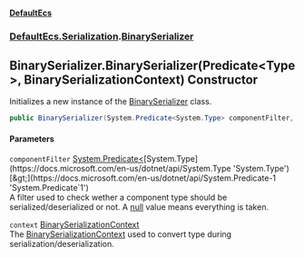 #### [DefaultEcs](DefaultEcs.md 'DefaultEcs')
### [DefaultEcs.Serialization](DefaultEcs.md#DefaultEcs_Serialization 'DefaultEcs.Serialization').[BinarySerializer](BinarySerializer.md 'DefaultEcs.Serialization.BinarySerializer')
## BinarySerializer.BinarySerializer(Predicate&lt;Type&gt;, BinarySerializationContext) Constructor
Initializes a new instance of the [BinarySerializer](BinarySerializer.md 'DefaultEcs.Serialization.BinarySerializer') class.  
```csharp
public BinarySerializer(System.Predicate<System.Type> componentFilter, DefaultEcs.Serialization.BinarySerializationContext context);
```
#### Parameters
<a name='DefaultEcs_Serialization_BinarySerializer_BinarySerializer(System_Predicate_System_Type__DefaultEcs_Serialization_BinarySerializationContext)_componentFilter'></a>
`componentFilter` [System.Predicate&lt;](https://docs.microsoft.com/en-us/dotnet/api/System.Predicate-1 'System.Predicate`1')[System.Type](https://docs.microsoft.com/en-us/dotnet/api/System.Type 'System.Type')[&gt;](https://docs.microsoft.com/en-us/dotnet/api/System.Predicate-1 'System.Predicate`1')  
A filter used to check wether a component type should be serialized/deserialized or not. A [null](https://docs.microsoft.com/en-us/dotnet/csharp/language-reference/keywords/null 'https://docs.microsoft.com/en-us/dotnet/csharp/language-reference/keywords/null') value means everything is taken.
  
<a name='DefaultEcs_Serialization_BinarySerializer_BinarySerializer(System_Predicate_System_Type__DefaultEcs_Serialization_BinarySerializationContext)_context'></a>
`context` [BinarySerializationContext](BinarySerializationContext.md 'DefaultEcs.Serialization.BinarySerializationContext')  
The [BinarySerializationContext](BinarySerializationContext.md 'DefaultEcs.Serialization.BinarySerializationContext') used to convert type during serialization/deserialization.
  
